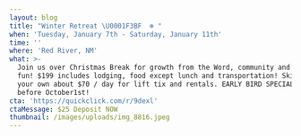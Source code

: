 ```yaml
---
layout: blog
title: "Winter Retreat \U0001F3BF  ❄️ "
when: 'Tuesday, January 7th - Saturday, January 11th'
time: ''
where: 'Red River, NM'
what: >-
  Join us over Christmas Break for growth from the Word, community and skiing
  fun! $199 includes lodging, food except lunch and transportation! Skiing on
  your own about $70 / day for lift tix and rentals. EARLY BIRD SPECIAL $50 off
  before October1st!
cta: 'https://quickclick.com/r/9dexl'
ctaMessage: $25 Deposit NOW
thumbnail: /images/uploads/img_8816.jpeg
---
```


